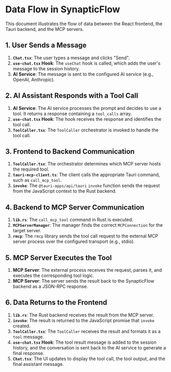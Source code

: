 # Data Flow in SynapticFlow

This document illustrates the flow of data between the React frontend, the Tauri backend, and the MCP servers.

## 1. User Sends a Message

1.  **`Chat.tsx`**: The user types a message and clicks "Send".
2.  **`use-chat.tsx` Hook**: The `useChat` hook is called, which adds the user's message to the session history.
3.  **AI Service**: The message is sent to the configured AI service (e.g., OpenAI, Anthropic).

## 2. AI Assistant Responds with a Tool Call

1.  **AI Service**: The AI service processes the prompt and decides to use a tool. It returns a response containing a `tool_calls` array.
2.  **`use-chat.tsx` Hook**: The hook receives the response and identifies the tool call.
3.  **`ToolCaller.tsx`**: The `ToolCaller` orchestrator is invoked to handle the tool call.

## 3. Frontend to Backend Communication

1.  **`ToolCaller.tsx`**: The orchestrator determines which MCP server hosts the required tool.
2.  **`tauri-mcp-client.ts`**: The client calls the appropriate Tauri command, such as `call_mcp_tool`.
3.  **`invoke`**: The `@tauri-apps/api/tauri` `invoke` function sends the request from the JavaScript context to the Rust backend.

## 4. Backend to MCP Server Communication

1.  **`lib.rs`**: The `call_mcp_tool` command in Rust is executed.
2.  **`MCPServerManager`**: The manager finds the correct `MCPConnection` for the target server.
3.  **`rmcp`**: The `rmcp` library sends the tool call request to the external MCP server process over the configured transport (e.g., stdio).

## 5. MCP Server Executes the Tool

1.  **MCP Server**: The external process receives the request, parses it, and executes the corresponding tool logic.
2.  **MCP Server**: The server sends the result back to the SynapticFlow backend as a JSON-RPC response.

## 6. Data Returns to the Frontend

1.  **`lib.rs`**: The Rust backend receives the result from the MCP server.
2.  **`invoke`**: The result is returned to the JavaScript promise that `invoke` created.
3.  **`ToolCaller.tsx`**: The `ToolCaller` receives the result and formats it as a `tool` message.
4.  **`use-chat.tsx` Hook**: The tool result message is added to the session history, and the conversation is sent back to the AI service to generate a final response.
5.  **`Chat.tsx`**: The UI updates to display the tool call, the tool output, and the final assistant message.

